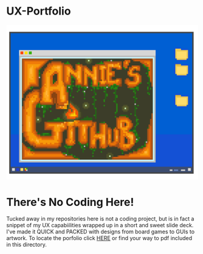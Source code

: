 # UX-Portfolio

![Banner](https://github.com/annieboltwood/annieboltwood/blob/main/Title%20Banner.PNG?raw=true)


# There's No Coding Here!
Tucked away in my repositories here is not a coding project, but is in fact a snippet of my UX capabiilities wrapped up in a short and sweet slide deck. I've made it QUICK and PACKED with designs from board games to GUIs to artwork. To locate the porfolio click [HERE](https://github.com/annieboltwood/UX-Portfolio/blob/main/UX%20Portfolio.pdf) or find your way to pdf included in this directory. 


